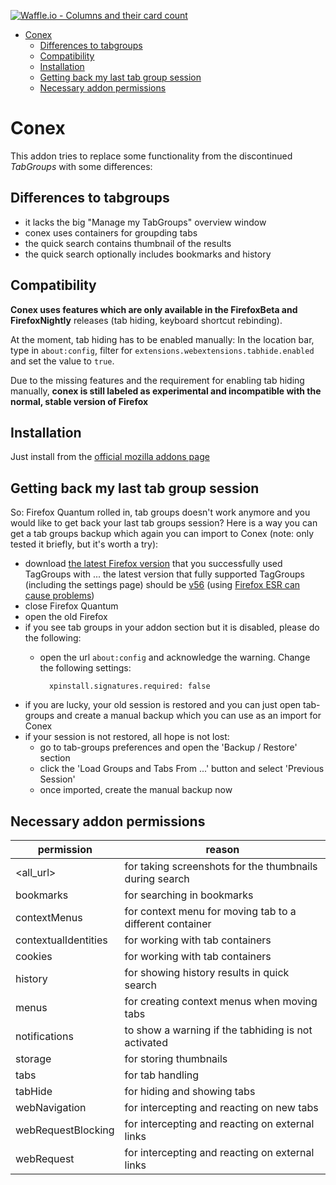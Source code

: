 
[![Waffle.io - Columns and their card count](https://badge.waffle.io/kesselborn/conex.svg?columns=all)](https://waffle.io/kesselborn/conex)

<!-- TOC -->

- [Conex](#conex)
    - [Differences to tabgroups](#differences-to-tabgroups)
    - [Compatibility](#compatibility)
    - [Installation](#installation)
    - [Getting back my last tab group session](#getting-back-my-last-tab-group-session)
    - [Necessary addon permissions](#necessary-addon-permissions)

<!-- /TOC -->

# Conex
This addon tries to replace some functionality from the discontinued *TabGroups* with some differences:

## Differences to tabgroups

- it lacks the big "Manage my TabGroups" overview window
- conex uses containers for groupding tabs
- the quick search contains thumbnail of the results
- the quick search optionally includes bookmarks and history

## Compatibility

**Conex uses features which are only available in the FirefoxBeta and FirefoxNightly** releases (tab hiding, keyboard shortcut rebinding).

At the moment, tab hiding has to be enabled manually: In the location bar, type in `about:config`, filter for `extensions.webextensions.tabhide.enabled` and set the value to `true`.

Due to the missing features and the requirement for enabling tab hiding manually, **conex is still labeled as experimental and incompatible with the normal, stable version of Firefox**
## Installation

Just install from the [official mozilla addons page](https://addons.mozilla.org/en-us/firefox/addon/conex)

## Getting back my last tab group session

So: Firefox Quantum rolled in, tab groups doesn't work anymore and you would like to get back
your last tab groups session? Here is a way you can get a tab groups backup which again you
can import to Conex (note: only tested it briefly, but it's worth a try):

- download [the latest Firefox version](https://ftp.mozilla.org/pub/firefox/releases/) that you successfully used TagGroups with ... the latest version that fully supported TagGroups (including the settings page) should be [v56](https://ftp.mozilla.org/pub/firefox/releases/56.0.2/) (using [Firefox ESR can cause problems](https://github.com/kesselborn/conex/issues/151))
- close Firefox Quantum
- open the old Firefox
- if you see tab groups in your addon section but it is disabled, please do the following:
    - open the url `about:config` and acknowledge the warning. Change the following settings:

            xpinstall.signatures.required: false

- if you are lucky, your old session is restored and you can just open tab-groups and create a manual backup which you can use as an import for Conex
- if your session is not restored, all hope is not lost:
  - go to tab-groups preferences and open the 'Backup / Restore' section
  - click the 'Load Groups and Tabs From ...' button and select 'Previous Session'
  - once imported, create the manual backup now

## Necessary addon permissions

| permission           | reason                                                   |
|----------------------|----------------------------------------------------------|
| <all_url>            | for taking screenshots for the thumbnails during search  |
| bookmarks            | for searching in bookmarks                               |
| contextMenus         | for context menu for moving tab to a different container |
| contextualIdentities | for working with tab containers                          |
| cookies              | for working with tab containers                          |
| history              | for showing history results in quick search              |
| menus                | for creating context menus when moving tabs              |
| notifications        | to show a warning if the tabhiding is not activated      |
| storage              | for storing thumbnails                                   |
| tabs                 | for tab handling                                         |
| tabHide              | for hiding and showing tabs                              |
| webNavigation        | for intercepting and reacting on new tabs                |
| webRequestBlocking   | for intercepting and reacting on external links          |
  webRequest           | for intercepting and reacting on external links          |
